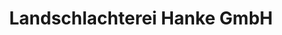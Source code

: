 ---
title: "Landschlachterei Hanke GmbH"
url: /sehnde/landschlachterei-hanke-gmbh/
shop: Metzgerei
---